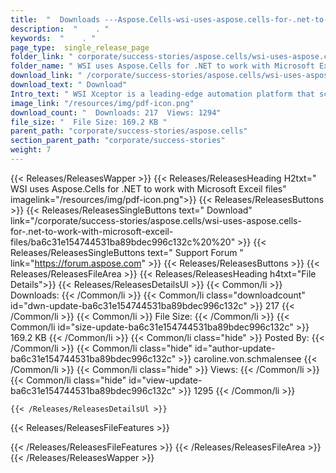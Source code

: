```yaml
---
title:  "  Downloads ---Aspose.Cells-wsi-uses-aspose.cells-for-.net-to-work-with-microsoft-exceil-files . " 
description:  "    . " 
keywords:  "    . " 
page_type:  single_release_page
folder_link: " corporate/success-stories/aspose.cells/wsi-uses-aspose.cells-for-.net-to-work-with-microsoft-exceil-files/"
folder_name: " WSI uses Aspose.Cells for .NET to work with Microsoft Exceil files"
download_link: " /corporate/success-stories/aspose.cells/wsi-uses-aspose.cells-for-.net-to-work-with-microsoft-exceil-files/ba6c31e154744531ba89bdec996c132c"
download_text: " Download"
Intro_text: " WSI Xceptor is a leading-edge automation platform that scales across business pr..."
image_link: "/resources/img/pdf-icon.png"
download_count: "  Downloads: 217  Views: 1294"
file_size: "  File Size: 169.2 KB "
parent_path: "corporate/success-stories/aspose.cells"
section_parent_path: "corporate/success-stories"
weight: 7 
---
```


{{< Releases/ReleasesWapper >}}
  {{< Releases/ReleasesHeading H2txt=" WSI uses Aspose.Cells for .NET to work with Microsoft Exceil files" imagelink="/resources/img/pdf-icon.png">}}
  {{< Releases/ReleasesButtons >}}
    {{< Releases/ReleasesSingleButtons text=" Download" link="/corporate/success-stories/aspose.cells/wsi-uses-aspose.cells-for-.net-to-work-with-microsoft-exceil-files/ba6c31e154744531ba89bdec996c132c%20%20" >}}
    {{< Releases/ReleasesSingleButtons text=" Support Forum " link="https://forum.aspose.com" >}}
  {{< Releases/ReleasesButtons >}}
  {{< Releases/ReleasesFileArea >}}
    {{< Releases/ReleasesHeading h4txt="File Details">}}
    {{< Releases/ReleasesDetailsUl >}}
            {{< Common/li  >}} Downloads: {{< /Common/li >}} 
      {{< Common/li class="downloadcount" id="dwn-update-ba6c31e154744531ba89bdec996c132c" >}} 217 {{< /Common/li >}} 
      {{< Common/li  >}} File Size: {{< /Common/li >}} 
      {{< Common/li id="size-update-ba6c31e154744531ba89bdec996c132c" >}} 169.2 KB {{< /Common/li >}} 
      {{< Common/li  class="hide" >}} Posted By: {{< /Common/li >}} 
      {{< Common/li class="hide" id="author-update-ba6c31e154744531ba89bdec996c132c" >}} caroline.von.schmalensee {{< /Common/li >}} 
      {{< Common/li class="hide"  >}} Views: {{< /Common/li >}} 
      {{< Common/li class="hide" id="view-update-ba6c31e154744531ba89bdec996c132c" >}} 1295 {{< /Common/li >}} 

    {{< /Releases/ReleasesDetailsUl >}}

  {{< Releases/ReleasesFileFeatures >}}
      
  {{< /Releases/ReleasesFileFeatures >}}
 {{< /Releases/ReleasesFileArea >}}
{{< /Releases/ReleasesWapper >}}


